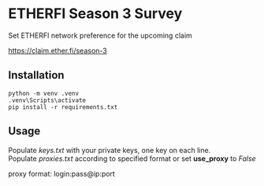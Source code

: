 # ETHERFI Season 3 Survey
Set ETHERFI network preference for the upcoming claim

https://claim.ether.fi/season-3

## Installation
```
python -m venv .venv
.venv\Scripts\activate
pip install -r requirements.txt
```
## Usage
Populate _keys.txt_ with your private keys, one key on each line.  
Populate _proxies.txt_ according to specified format or set **use_proxy** to _False_

proxy format: login:pass@ip:port

